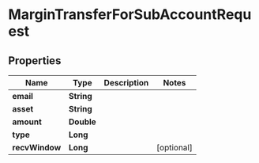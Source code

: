 

# MarginTransferForSubAccountRequest


## Properties

| Name | Type | Description | Notes |
|------------ | ------------- | ------------- | -------------|
|**email** | **String** |  |  |
|**asset** | **String** |  |  |
|**amount** | **Double** |  |  |
|**type** | **Long** |  |  |
|**recvWindow** | **Long** |  |  [optional] |



